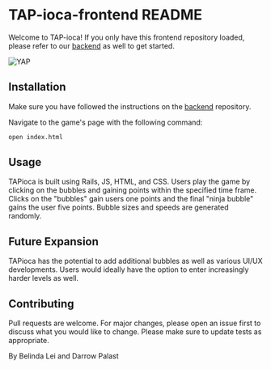 # TAP-ioca-frontend README

Welcome to TAP-ioca! If you only have this frontend repository loaded, please refer to our [backend](https://github.com/Worrad75/TAPioca-backend) as well to get started. 

<img alt="YAP" src="https://media3.giphy.com/media/pHYLxGVWf4J4DmS6k6/giphy.gif">

## Installation

Make sure you have followed the instructions on the [backend](https://github.com/Worrad75/TAPioca-backend) repository. 

Navigate to the game's page with the following command: 

```bash
open index.html 
```

## Usage 
TAPioca is built using Rails, JS, HTML, and CSS. Users play the game by clicking on the bubbles and gaining points within the specified time frame. Clicks on the "bubbles" gain users one points and the final "ninja bubble" gains the user five points. Bubble sizes and speeds are generated randomly. 

## Future Expansion
TAPioca has the potential to add additional bubbles as well as various UI/UX developments. Users would ideally have the option to enter increasingly harder levels as well. 

## Contributing
Pull requests are welcome. For major changes, please open an issue first to discuss what you would like to change.
Please make sure to update tests as appropriate.

By Belinda Lei and Darrow Palast 